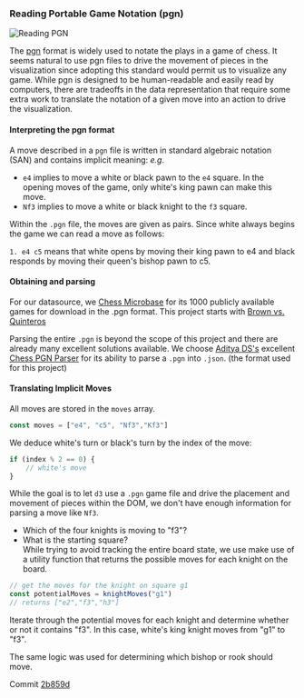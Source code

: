 ### Reading Portable Game Notation (pgn)
![Reading PGN]({{site.url}}/chess/images/reading_pgn.gif)


The [pgn](https://opensource.apple.com/source/Chess/Chess-110.0.6/Documentation/PGN-Standard.txt) format is widely used to notate the plays in a game of chess.  It seems natural to use pgn files to drive the movement of pieces in the visualization since adopting this standard would permit us to visualize any game.  While pgn is designed to be human-readable and easily read by computers, there are tradeoffs in the data representation that require some extra work to translate the notation of a given move into an action to drive the visualization.

#### Interpreting the pgn format

A move described in a `pgn` file is written in standard algebraic notation (SAN) and contains implicit meaning:
*e.g*.
- `e4` implies to move a white or black pawn to the `e4` square.  In the opening moves of the game, only white's king pawn can make this move.
- `Nf3` implies to move a white or black knight to the `f3` square.

Within the `.pgn` file, the moves are given as pairs. Since white always begins the game we can read a move as follows:

`1. e4 c5` means that white opens by moving their king pawn to e4 and black responds by moving their queen's bishop pawn to c5.

#### Obtaining and parsing

For our datasource, we [Chess Microbase](https://chessmicrobase.com/microbases/10?token=1koly5lq) for its 1000 publicly available games for download in the .pgn format.  This project starts with [Brown vs. Quinteros](https://chessmicrobase.com/microbases/10/games/709?token=1koly5lq)

Parsing the entire `.pgn` is beyond the scope of this project and there are already many excellent solutions available.   We choose [Aditya DS's](https://github.com/Aditya-ds-1806) excellent [Chess PGN Parser](https://aditya-ds-1806.github.io/Chess-PGN-Parser/#/) for its ability to parse a `.pgn` into `.json`. (the format used for this project)

#### Translating Implicit Moves

All moves are stored in the `moves` array.
```javascript
const moves = ["e4", "c5", "Nf3","Kf3"]  
```
We deduce white's turn or black's turn by the index of the move:

```javascript
if (index % 2 == 0) {
    // white's move
}
```

While the goal is to let `d3` use a `.pgn` game file and drive the placement and movement of pieces within the DOM, we don't have enough information for parsing a move like `Nf3`.
- Which of the four knights is moving to "f3"?
- What is the starting square?  
  While trying to avoid tracking the entire board state, we use make use of a utility function that returns the possible moves for each knight on the board.

```javascript
// get the moves for the knight on square g1 
const potentialMoves = knightMoves("g1")  
// returns ["e2","f3","h3"]
```   
Iterate through the potential moves for each knight and determine whether or not it contains "f3".  In this case, white's king knight moves from "g1" to "f3".

The same logic was used for determining which bishop or rook should move.

Commit [2b859d](https://github.com/matthewdhull/chess/commit/2b859d5093124fd2b29b2b85d95454309bcf9ebe)

 